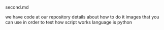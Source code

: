 second.md




we have code at our repository
details about how to do it
images that you can use in order to test how script works
language is python
